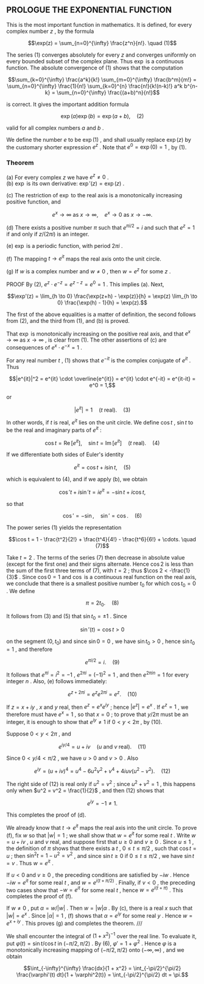 ## PROLOGUE THE EXPONENTIAL FUNCTION

This is the most important function in mathematics. It is defined, for every complex number  $z$ , by the formula

$$\exp(z) = \sum_{n=0}^{\infty} \frac{z^n}{n!}. \quad (1)$$

The series (1) converges absolutely for every  $z$  and converges uniformly on every bounded subset of the complex plane. Thus  $\exp$  is a continuous function. The absolute convergence of (1) shows that the computation

$$\sum_{k=0}^{\infty} \frac{a^k}{k!} \sum_{m=0}^{\infty} \frac{b^m}{m!} = \sum_{n=0}^{\infty} \frac{1}{n!} \sum_{k=0}^{n} \frac{n!}{k!(n-k)!} a^k b^{n-k} = \sum_{n=0}^{\infty} \frac{(a+b)^n}{n!}$$

is correct. It gives the important addition formula

$$\exp(a) \exp(b) = \exp(a+b), \quad (2)$$

valid for all complex numbers  $a$  and  $b$ .

We define the number  $e$  to be  $\exp(1)$ , and shall usually replace  $\exp(z)$  by the customary shorter expression  $e^z$ . Note that  $e^0 = \exp(0) = 1$ , by (1).

### Theorem

(a) For every complex  $z$  we have  $e^z \neq 0$ .  
(b)  $\exp$  is its own derivative:  $\exp'(z) = \exp(z)$ .

(c) The restriction of  $\exp$  to the real axis is a monotonically increasing positive function, and

$$e^x \to \infty \text{ as } x \to \infty, \quad e^x \to 0 \text{ as } x \to -\infty.$$

(d) There exists a positive number  $\pi$  such that  $e^{\pi i/2} = i$  and such that  $e^z = 1$  if and only if  $z/(2\pi i)$  is an integer.

(e)  $\exp$  is a periodic function, with period  $2\pi i$ .

(f) The mapping  $t \to e^{it}$  maps the real axis onto the unit circle.

(g) If  $w$  is a complex number and  $w \neq 0$ , then  $w = e^z$  for some  $z$ .

PROOF By (2),  $e^z \cdot e^{-z} = e^{z-z} = e^0 = 1$ . This implies (a). Next,

$$\exp'(z) = \lim_{h \to 0} \frac{\exp(z+h) - \exp(z)}{h} = \exp(z) \lim_{h \to 0} \frac{\exp(h) - 1}{h} = \exp(z).$$

The first of the above equalities is a matter of definition, the second follows from (2), and the third from (1), and (b) is proved.

That  $\exp$  is monotonically increasing on the positive real axis, and that  $e^x \to \infty$  as  $x \to \infty$ , is clear from (1). The other assertions of (c) are consequences of  $e^x \cdot e^{-x} = 1$ .

For any real number  $t$ , (1) shows that  $e^{-it}$  is the complex conjugate of  $e^{it}$ . Thus

$$|e^{it}|^2 = e^{it} \cdot \overline{e^{it}} = e^{it} \cdot e^{-it} = e^{it-it} = e^0 = 1,$$

or

$$|e^{it}| = 1 \quad (t \text{ real}). \quad (3)$$

In other words, if  $t$  is real,  $e^{it}$  lies on the unit circle. We define  $\cos t$ ,  $\sin t$  to be the real and imaginary parts of  $e^{it}$ :

$$\cos t = \operatorname{Re}[e^{it}], \quad \sin t = \operatorname{Im}[e^{it}] \quad (t \text{ real}). \quad (4)$$

If we differentiate both sides of Euler's identity

$$e^{it} = \cos t + i \sin t, \quad (5)$$

which is equivalent to (4), and if we apply (b), we obtain

$$\cos' t + i \sin' t = i e^{it} = -\sin t + i \cos t,$$

so that

$$\cos' = -\sin, \quad \sin' = \cos. \quad (6)$$

The power series (1) yields the representation

$$\cos t = 1 - \frac{t^2}{2!} + \frac{t^4}{4!} - \frac{t^6}{6!} + \cdots. \quad (7)$$

Take  $t = 2$ . The terms of the series (7) then decrease in absolute value (except for the first one) and their signs alternate. Hence  $\cos 2$  is less than the sum of the first three terms of (7), with  $t = 2$ ; thus  $\cos 2 < -\frac{1}{3}$ . Since  $\cos 0 = 1$  and  $\cos$  is a continuous real function on the real axis, we conclude that there is a smallest positive number  $t_0$  for which  $\cos t_0 = 0$ . We define

$$\pi = 2t_0. \quad (8)$$

It follows from (3) and (5) that  $\sin t_0 = \pm 1$ . Since

$$\sin'(t) = \cos t > 0$$

on the segment  $(0, t_0)$  and since  $\sin 0 = 0$ , we have  $\sin t_0 > 0$ , hence  $\sin t_0 = 1$ , and therefore

$$e^{\pi i/2} = i. \quad (9)$$

It follows that  $e^{\pi i} = i^2 = -1$ ,  $e^{2\pi i} = (-1)^2 = 1$ , and then  $e^{2\pi in} = 1$  for every integer  $n$ . Also, (e) follows immediately:

$$e^{z + 2\pi i} = e^z e^{2\pi i} = e^z. \quad (10)$$

If  $z = x + iy$ ,  $x$  and  $y$  real, then  $e^z = e^x e^{iy}$ ; hence  $|e^z| = e^x$ . If  $e^z = 1$ , we therefore must have  $e^x = 1$ , so that  $x = 0$ ; to prove that  $y/2\pi$  must be an integer, it is enough to show that  $e^{iy} \neq 1$  if  $0 < y < 2\pi$ , by (10).

Suppose  $0 < y < 2\pi$ , and

$$e^{iy/4} = u + iv \quad (u \text{ and } v \text{ real}). \quad (11)$$

Since  $0 < y/4 < \pi/2$ , we have  $u > 0$  and  $v > 0$ . Also

$$e^{iy} = (u + iv)^4 = u^4 - 6u^2v^2 + v^4 + 4iuv(u^2 - v^2). \quad (12)$$

The right side of (12) is real only if  $u^2 = v^2$ ; since  $u^2 + v^2 = 1$ , this happens only when  $u^2 = v^2 = \frac{1}{2}$ , and then (12) shows that

$$e^{iy} = -1 \neq 1.$$

This completes the proof of (d).

We already know that  $t \to e^{it}$  maps the real axis into the unit circle. To prove (f), fix  $w$  so that  $|w| = 1$ ; we shall show that  $w = e^{it}$  for some real  $t$ . Write  $w = u + iv$ ,  $u$  and  $v$  real, and suppose first that  $u \ge 0$  and  $v \ge 0$ . Since  $u \le 1$ , the definition of  $\pi$  shows that there exists a  $t$ ,  $0 \le t \le \pi/2$ , such that  $\cos t = u$ ; then  $\sin^2 t = 1 - u^2 = v^2$ , and since  $\sin t \ge 0$  if  $0 \le t \le \pi/2$ , we have  $\sin t = v$ . Thus  $w = e^{it}$ .

If  $u < 0$  and  $v \ge 0$ , the preceding conditions are satisfied by  $-iw$ . Hence  $-iw = e^{it}$  for some real  $t$ , and  $w = e^{i(t + \pi/2)}$ . Finally, if  $v < 0$ , the preceding two cases show that  $-w = e^{it}$  for some real  $t$ , hence  $w = e^{i(t + \pi)}$ . This completes the proof of (f).

If  $w \neq 0$ , put  $\alpha = w/|w|$ . Then  $w = |w|\alpha$ . By (c), there is a real  $x$  such that  $|w| = e^x$ . Since  $|\alpha| = 1$ , (f) shows that  $\alpha = e^{iy}$  for some real  $y$ . Hence  $w = e^{x + iy}$ . This proves (g) and completes the theorem. ///

We shall encounter the integral of  $(1 + x^2)^{-1}$  over the real line. To evaluate it, put  $\varphi(t) = \sin t / \cos t$  in  $(-\pi/2, \pi/2)$ . By (6),  $\varphi' = 1 + \varphi^2$ . Hence  $\varphi$  is a monotonically increasing mapping of  $(-\pi/2, \pi/2)$  onto  $(-\infty, \infty)$ , and we obtain

$$\int_{-\infty}^{\infty} \frac{dx}{1 + x^2} = \int_{-\pi/2}^{\pi/2} \frac{\varphi'(t) dt}{1 + \varphi^2(t)} = \int_{-\pi/2}^{\pi/2} dt = \pi.$$